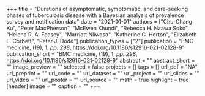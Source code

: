 +++
title = "Durations of asymptomatic, symptomatic, and care-seeking phases of tuberculosis disease with a Bayesian analysis of prevalence survey and notification data"
date = "2021-01-01"
authors = ["Chu-Chang Ku", "Peter MacPherson", "McEwen Khundi", "Rebecca H. Nzawa Soko", "Helena R. A. Feasey", "Marriott Nliwasa", "Katherine C. Horton", "Elizabeth L. Corbett", "Peter J. Dodd"]
publication_types = ["2"]
publication = "BMC medicine, (19), 1, _pp. 298_, https://doi.org/10.1186/s12916-021-02128-9"
publication_short = "BMC medicine, (19), 1, _pp. 298_, https://doi.org/10.1186/s12916-021-02128-9"
abstract = ""
abstract_short = ""
image_preview = ""
selected = false
projects = []
tags = []
url_pdf = "NA"
url_preprint = ""
url_code = ""
url_dataset = ""
url_project = ""
url_slides = ""
url_video = ""
url_poster = ""
url_source = ""
math = true
highlight = true
[header]
image = ""
caption = ""
+++
